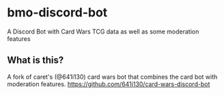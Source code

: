 # bmo-discord-bot
 A Discord Bot with Card Wars TCG data as well as some moderation features
 
## What is this?
A fork of caret's (@641i130) card wars bot that combines the card bot with moderation features.
https://github.com/641i130/card-wars-discord-bot
